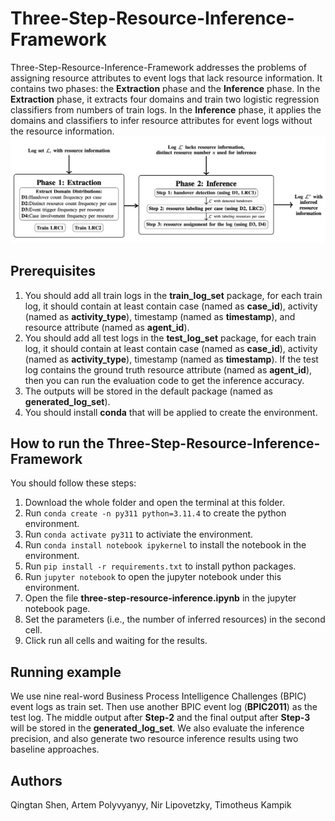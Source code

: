 # Three-Step-Resource-Inference-Framework
Three-Step-Resource-Inference-Framework addresses the problems of assigning resource attributes to event logs that lack resource information. 
It contains two phases: the **Extraction** phase and the **Inference** phase.
In the **Extraction** phase, it extracts four domains and train two logistic regression classifiers from numbers of train logs.
In the **Inference** phase, it applies the domains and classifiers to infer resource attributes for event logs without the resource information.
![Figure 1](three-step-resource-inference-framework.png)

## Prerequisites
1. You should add all train logs in the **train_log_set** package, for each train log, it should contain at least contain case (named as **case_id**), activity (named as **activity_type**), timestamp (named as **timestamp**), and resource attribute (named as **agent_id**).
2. You should add all test logs in the **test_log_set** package, for each train log, it should contain at least contain case (named as **case_id**), activity (named as **activity_type**), timestamp (named as **timestamp**). If the test log contains the ground truth resource attribute (named as **agent_id**), then you can run the evaluation code to get the inference accuracy.
3. The outputs will be stored in the default package (named as **generated_log_set**).
4. You should install **conda** that will be applied to create the environment.

## How to run the Three-Step-Resource-Inference-Framework
You should follow these steps:
1. Download the whole folder and open the terminal at this folder.
2. Run `conda create -n py311 python=3.11.4` to create the python environment.
3. Run `conda activate py311` to activiate the environment.
4. Run `conda install notebook ipykernel` to install the notebook in the environment.
5. Run `pip install -r requirements.txt` to install python packages.
6. Run `jupyter notebook` to open the jupyter notebook under this environment.
7. Open the file **three-step-resource-inference.ipynb** in the jupyter notebook page.
8. Set the parameters (i.e., the number of inferred resources) in the second cell.
9. Click run all cells and waiting for the results.

## Running example
We use nine real-word Business Process Intelligence Challenges (BPIC) event logs as train set.
Then use another BPIC event log (**BPIC2011**) as the test log.
The middle output after **Step-2** and the final output after **Step-3** will be stored in the **generated_log_set**.
We also evaluate the inference precision, and also generate two resource inference results using two baseline approaches.

## Authors
Qingtan Shen, Artem Polyvyanyy, Nir Lipovetzky, Timotheus Kampik
